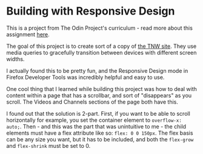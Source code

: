 # Building with Responsive Design

This is a project from The Odin Project's curriculum - read more about this assignment [here](https://www.theodinproject.com/paths/full-stack-ruby-on-rails/courses/html-and-css/lessons/building-with-responsive-design).

The goal of this project is to create sort of a copy of [the TNW site](https://thenextweb.com/). They use media queries to gracefully transition between devices with different screen widths.

I actually found this to be pretty fun, and the Responsive Design mode in Firefox Developer Tools was incredibly helpful and easy to use.

One cool thing that I learned while building this project was how to deal with content within a page that has a scrollbar, and sort of "disappears" as you scroll. The Videos and Channels sections of the page both have this.

I found out that the solution is 2-part. First, if you want to be able to scroll horizontally for example, you set the container element to `overflow-x: auto;`. Then - and this was the part that was unintuitive to me - the child elements must have a flex attribute like so: `flex: 0 0 150px`. The flex basis can be any size you want, but it has to be included, and both the `flex-grow` and `flex-shrink` must be set to 0.